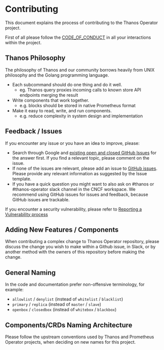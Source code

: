 # Contributing

This document explains the process of contributing to the Thanos Operator project.

First of all please follow the [CODE_OF_CONDUCT](CODE_OF_CONDUCT.md) in all your interactions within the project.

## Thanos Philosophy

The philosophy of Thanos and our community borrows heavily from UNIX philosophy and the Golang programming language.

* Each subcommand should do one thing and do it well.
  * eg. Thanos query proxies incoming calls to known store API endpoints merging the result
* Write components that work together.
  * e.g. blocks should be stored in native Prometheus format
* Make it easy to read, write, and run components.
  * e.g. reduce complexity in system design and implementation

## Feedback / Issues

If you encounter any issue or you have an idea to improve, please:

* Search through Google and [existing open and closed GitHub Issues](https://github.com/thanos-community/thanos-operator/issues) for the answer first. If you find a relevant topic, please comment on the issue.
* If none of the issues are relevant, please add an issue to [GitHub issues](https://github.com/thanos-community/thanos-operator/issues). Please provide any relevant information as suggested by the Issue template.
* If you have a quick question you might want to also ask on #thanos or #thanos-operator slack channel in the CNCF workspace. We recommend using GitHub issues for issues and feedback, because GitHub issues are trackable.

If you encounter a security vulnerability, please refer to [Reporting a Vulnerability process](SECURITY.md#reporting-a-vulnerability)

## Adding New Features / Components

When contributing a complex change to Thanos Operator repository, please discuss the change you wish to make within a Github issue, in Slack, or by another method with the owners of this repository before making the change.

## General Naming

In the code and documentation prefer non-offensive terminology, for example:

* `allowlist` / `denylist` (instead of `whitelist` / `blacklist`)
* `primary` / `replica` (instead of `master` / `slave`)
* `openbox` / `closedbox` (instead of `whitebox` / `blackbox`)

## Components/CRDs Naming Architecture

Please follow the upstream conventions used by Thanos and Prometheus Operator projects, when deciding on new names for this project.
